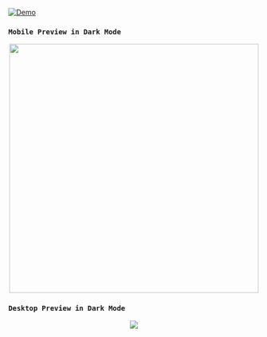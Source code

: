 
[![Demo](https://img.shields.io/badge/Demo-%40faxel-orangered?logo=world)](https://faxel.netlify.app)   

### `Mobile Preview in Dark Mode`
<p align="center"> 
  <img src="https://raw.githubusercontent.com/threat0/threat0.github.io/master/previews/mobile-preview.png" width="500"/>
</p>

### `Desktop Preview in Dark Mode`
<p align="center"> 
  <img src="https://raw.githubusercontent.com/threat0/threat0.github.io/master/previews/desktop-preview.png"/>
</p>
